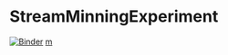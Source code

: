 # StreamMinningExperiment
[![Binder](https://mybinder.org/badge_logo.svg)](https://mybinder.org/v2/gh/BlessLord/StreamMinningExperiment/master)
[m](https://mybinder.org/v2/gh/BlessLord/StreamMinningExperiment/18bba59814f006aab2a9805dec361c22a60944f7)

